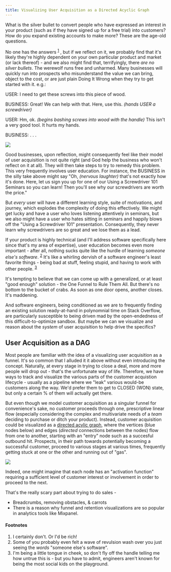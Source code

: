 ```yaml
---
title: Visualizing User Acquisition as a Directed Acyclic Graph
---
```

What is the silver bullet to convert people who have expressed an interest in your product (such as if they have signed up for a free trial) into customers? How do you expand existing accounts to make more? These are the age-old questions.

No one has the answers <sup><a href="#fn-1">1</a></sup> , but if we reflect on it, we probably find that it's likely they're highly dependent on your own particular product and market (or lack thereof) - and we also might find that, terrifyingly, there _are no silver bullets_. The werewolf runs free and unharmed. Many businesses will quickly run into prospects who misunderstand the value we can bring, object to the cost, or are just plain Doing It Wrong when they try to get started with it. e.g.:

USER: I need to get these screws into this piece of wood.

BUSINESS: Great! We can help with that. Here, use this. _(hands USER a screwdriver)_

USER: Hm, ok. _(begins bashing screws into wood with the handle)_ This isn't a very good tool. It hurts my hands.

BUSINESS: . . .

![](/images/senior_man_smiling_and_holding_screwdriver_bld027157.jpg)

Good businesses, upon reflection, might consequently feel like their model of user acquisition is not quite right (and God help the business who won't reflect on it at all). They will then take steps to try to remedy this problem. This very frequently involves user education. For instance, the BUSINESS in the silly take above might say "Oh, _(nervous laughter)_ that's not exactly how it's done. Here, let us sign you up for one of our Using a Screwdriver 101 Seminars so you can learn! Then you'll see why our screwdrivers are worth the price."

But _every_ user will have a different learning style, suite of motivations, and journey, which explodes the complexity of doing this effectively. We might get lucky and have a user who loves listening attentively in seminars, but we also might have a user who hates sitting in seminars and happily blows off the "Using a Screwdriver 101" presentation. Consequently, they never learn why screwdrivers are so great and we lose them as a lead.

 If your product is highly technical (and I'll address software specifically here since that's my area of expertise), user education becomes even more important - after all, nothing sucks quite like the hurdle of learning _someone else's software_. <sup><a href="#fn-2">2</a></sup> It's like a whirling dervish of a software engineer's least favorite things - being bad at stuff, feeling stupid, and having to work with other people. <sup><a href="#fn-3">3</a></sup>

It's tempting to believe that we can come up with a generalized, or at least "good enough" solution - the One Funnel to Rule Them All. But there's no bottom to the bucket of crabs. As soon as one door opens, another closes. It's maddening.

And software engineers, being conditioned as we are to frequently finding an existing solution ready-at-hand in polynomnial time on Stack Overflow, are particularly susceptible to being driven mad by the open-endedness of this difficult-to-optimize sandbox. But maybe we can we visualize and reason about the _system_ of user acquisition to help drive the specifics?

## User Acquisition as a DAG

Most people are familiar with the idea of a visualizing user acquisition as a funnel. It's so common that I alluded it it above without even introducing the concept. Naturally, at every stage in trying to close a deal, more and more people will drop out - that's the unfortunate way of life. Therefore, we have ways to track and visualize the various parts of the customer acquistion lifecycle - usually as a pipeline where we "leak" various would-be customers along the way. We'd prefer them to get to CLOSED (WON) state, but only a certain % of them will actually get there.

But even though we model customer acquisition as a singular funnel for convenience's sake, no customer proceeds through one, prescriptive linear flow (especially considering the complex and multivariate needs of a _team_ deciding to purchase or ditch your product). Instead, customer acquisition could be visualized as a [directed acylic graph](https://en.wikipedia.org/wiki/Directed_acyclic_graph), where the vertices (blue nodes below) and edges (_directed_ connections between the nodes) flow from one to another, starting with an "entry" node such as a succesful outbound hit. Prospects, in their path towards potentially becoming a successful customer, proceed to various stages at various times, frequently getting stuck at one or the other and running out of "gas".

![](/images/user_dag.png)

Indeed, one might imagine that each node has an "activation function" requiring a sufficient level of customer interest or involvement in order to proceed to the next. 

That's the really scary part about trying to do sales - 

- Breadcrumbs, removing obstacles, & carrots
- There is a reason why funnel and retention visualizations are so popular in analytics tools like Mixpanel.


#### Footnotes
<ol>
<li>
<div id="fn-1">
I certainly don't. Or I'd be rich!
</div>
</li>
<li>
<div id="fn-2">
Some of you probably even felt a wave of revulsion wash over you just seeing the <i>words</i> "someone else's software".
</div>
</li>
<li>
<div id="fn-3">
I'm being a little tongue in cheek, so don't fly off the handle telling me how untrue this is - but you have to admit, engineers aren't known for being the most social kids on the playground.
</div>
</li>
</ol>
